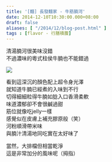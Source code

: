 ```yaml
---
title: '[麵] 長發麵家 - 牛筋腩河'
date: 2014-12-10T10:30:00.000+08:00
draft: false
aliases: [ "/2014/12/blog-post.html" ]
tags : [flavor - 行膳積腹]
---
```


清湯腩河很美味沒錯  
不過濃味的粵式柱侯牛腩也不能錯過  

![](/images/cheungfat.jpg)

看到這深沉的顏色配上超令身光澤  
就知道牛腩已經煮的入味到不行  
切得細細粒得牛腩如腍入口香滑柔軟  
味道濃郁卻不會很鹹過甜  
筋位就像吃jelly一樣  
感覺似在皮膚上補充膠原般（笑）  
河粉順滑帶米味  
與腩汁清湯地同吃實在太好味了  
  
當然，大排檔但相當乾淨  
這是非常加分的風味呢（拇指）
